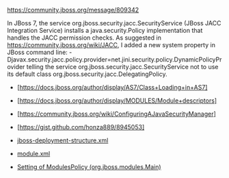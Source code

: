 https://community.jboss.org/message/809342

In JBoss 7, the service org.jboss.security.jacc.SecurityService (JBoss JACC Integration Service)
installs a java.security.Policy implementation that handles the JACC permission checks. As suggested
in https://community.jboss.org/wiki/JACC, I added a new system property in JBoss command line:
-Djavax.security.jacc.policy.provider=net.jini.security.policy.DynamicPolicyProvider
telling the service org.jboss.security.jacc.SecurityService not to use its default class
org.jboss.security.jacc.DelegatingPolicy.

* [https://docs.jboss.org/author/display/AS7/Class+Loading+in+AS7]
* [https://docs.jboss.org/author/display/MODULES/Module+descriptors]

* [https://community.jboss.org/wiki/ConfiguringAJavaSecurityManager]
* [https://gist.github.com/honza889/8945053]

* [jboss-deployment-structure.xml](https://github.com/honza889/jsm-policy-test/blob/1377fe2d77dc5a70d93cb21df44a2306f4ee8b6e/agent/src/main/webapp/META-INF/jboss-deployment-structure.xml)
* [module.xml](https://github.com/honza889/jsm-policy-subsystem/blob/5530bf4a02373be446e2c014a49986d4349cde86/src/main/resources/module/main/module.xml)

* [Setting of ModulesPolicy (org.jboss.modules.Main)](https://github.com/jboss-modules/jboss-modules/blob/master/src/main/java/org/jboss/modules/Main.java#LC403)
